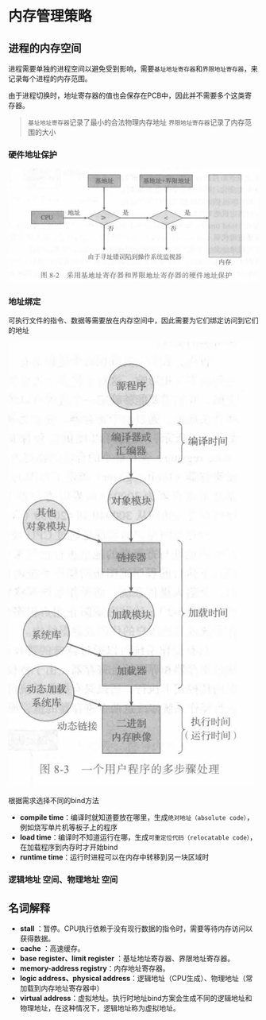 # 内存管理策略

## 进程的内存空间

进程需要单独的进程空间以避免受到影响，需要`基址地址寄存器`和`界限地址寄存器`，来记录每个进程的内存范围。

由于进程切换时，地址寄存器的值也会保存在PCB中，因此并不需要多个这类寄存器。

> `基址地址寄存器`记录了最小的合法物理内存地址
> `界限地址寄存器`记录了内存范围的大小

### 硬件地址保护

![硬件地址保护](/专业课/OS/硬件地址保护.png)

### 地址绑定

可执行文件的指令、数据等需要放在内存空间中，因此需要为它们绑定访问到它们的地址

![bind](/专业课/OS/bind.png)

根据需求选择不同的bind方法
- **compile time**：编译时就知道要放在哪里，生成`绝对地址（absolute code）`，例如烧写单片机等板子上的程序
- **load time**：编译时不知道运行在哪，生成`可重定位代码（relocatable code）`，在加载程序到内存时才开始bind
- **runtime time**：运行时进程可以在内存中转移到另一块区域时

### 逻辑地址 空间、物理地址 空间



## 名词解释

- **stall** ：暂停。CPU执行依赖于没有现行数据的指令时，需要等待内存访问以获得数据。
- **cache** ：高速缓存。
- **base register、limit register** ：基址地址寄存器、界限地址寄存器。
- **memory-address registry**：内存地址寄存器。
- **logic address、physical address**：逻辑地址（CPU生成）、物理地址（常加载到内存地址寄存器中）
- **virtual address**：虚拟地址。执行时地址bind方案会生成不同的逻辑地址和物理地址，在这种情况下，逻辑地址称为虚拟地址。
